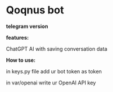 # Qoqnus bot
**telegram version**

**features:**

ChatGPT AI with saving conversation data

**How to use:**

in keys.py file add ur bot token as token


in var/openai write ur OpenAI API key
